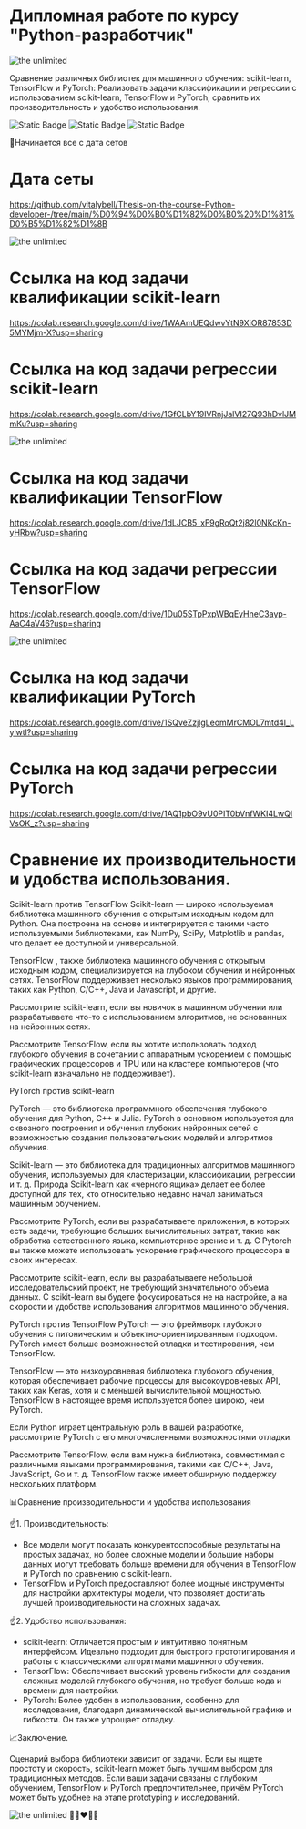 # Дипломная работе по курсу "Python-разработчик"

<img src='https://github.com/vitalybell/Thesis-on-the-course-Python-developer-/blob/main/istockphoto-1206796363-612x612.jpg' alt = 'the unlimited'>

Сравнение различных библиотек для машинного обучения: scikit-learn, TensorFlow и PyTorch: Реализовать задачи классификации и регрессии с использованием scikit-learn, TensorFlow и PyTorch, сравнить их производительность и удобство использования.

![Static Badge](https://img.shields.io/badge/scikitlearn-yellow?logo=%3Cfont%20style%3D%22vertical-align%3A%20inherit%3B%22%3E%3Cfont%20style%3D%22vertical-align%3A%20inherit%3B%22%3E%23F7931E%3C%2Ffont%3E%3C%2Ffont%3E)
![Static Badge](https://img.shields.io/badge/Py-TensorFlow-orange?logo=%3Cfont%20style%3D%22vertical-align%3A%20inherit%3B%22%3E%3Cfont%20style%3D%22vertical-align%3A%20inherit%3B%22%3E%23FF6F00%3C%2Ffont%3E%3C%2Ffont%3E)
![Static Badge](https://img.shields.io/badge/Py-%20PyTorch-red?logo=%3Cfont%20style%3D%22vertical-align%3A%20inherit%3B%22%3E%3Cfont%20style%3D%22vertical-align%3A%20inherit%3B%22%3E%23EE4C2C%3C%2Ffont%3E%3C%2Ffont%3E)

🚗Начинается все с дата сетов
# Дата сеты 
https://github.com/vitalybell/Thesis-on-the-course-Python-developer-/tree/main/%D0%94%D0%B0%D1%82%D0%B0%20%D1%81%D0%B5%D1%82%D1%8B


<img src='https://github.com/vitalybell/Thesis-on-the-course-Python-developer-/blob/main/%D0%BA%D0%B0%D1%80%D1%82%D0%B8%D0%BD%D0%BA%D0%B8/scikit.jpg' alt = 'the unlimited'>


# Ссылка на код задачи квалификации scikit-learn
https://colab.research.google.com/drive/1WAAmUEQdwvYtN9XiOR87853D5MYMjm-X?usp=sharing
# Ссылка на код задачи регрессии scikit-learn
https://colab.research.google.com/drive/1GfCLbY19lVRnjJalVI27Q93hDvlJMmKu?usp=sharing

<img src='https://github.com/vitalybell/Thesis-on-the-course-Python-developer-/blob/main/%D0%BA%D0%B0%D1%80%D1%82%D0%B8%D0%BD%D0%BA%D0%B8/TesorFlow.jpg' alt = 'the unlimited'>


# Ссылка на код задачи квалификации TensorFlow
https://colab.research.google.com/drive/1dLJCB5_xF9gRoQt2j82l0NKcKn-yHRbw?usp=sharing
# Ссылка на код задачи регрессии TensorFlow
https://colab.research.google.com/drive/1Du05STpPxpWBqEyHneC3ayp-AaC4aV46?usp=sharing

<img src='https://github.com/vitalybell/Thesis-on-the-course-Python-developer-/blob/main/%D0%BA%D0%B0%D1%80%D1%82%D0%B8%D0%BD%D0%BA%D0%B8/PyTorch.jpg' alt = 'the unlimited'>


# Ссылка на код задачи квалификации PyTorch
https://colab.research.google.com/drive/1SQveZzjlgLeomMrCMOL7mtd4l_Lylwtl?usp=sharing

# Ссылка на код задачи регрессии PyTorch
https://colab.research.google.com/drive/1AQ1pbO9vU0PIT0bVnfWKI4LwQIVsOK_z?usp=sharing

# Cравнение их производительности  и удобства использования.

Scikit-learn против TensorFlow
Scikit-learn — широко используемая библиотека машинного обучения с открытым исходным кодом для Python. Она построена на основе и интегрируется с такими часто используемыми библиотеками, как NumPy, SciPy, Matplotlib и pandas, что делает ее доступной и универсальной.

TensorFlow , также библиотека машинного обучения с открытым исходным кодом, специализируется на глубоком обучении и нейронных сетях. TensorFlow поддерживает несколько языков программирования, таких как Python, C/C++, Java и Javascript, и другие.

Рассмотрите scikit-learn, если вы новичок в машинном обучении или разрабатываете что-то с использованием алгоритмов, не основанных на нейронных сетях.

Рассмотрите TensorFlow, если вы хотите использовать подход глубокого обучения в сочетании с аппаратным ускорением с помощью графических процессоров и TPU или на кластере компьютеров (что scikit-learn изначально не поддерживает).

PyTorch против scikit-learn

PyTorch — это библиотека программного обеспечения глубокого обучения для Python, C++ и Julia. PyTorch в основном используется для сквозного построения и обучения глубоких нейронных сетей с возможностью создания пользовательских моделей и алгоритмов обучения.

Scikit-learn — это библиотека для традиционных алгоритмов машинного обучения, используемых для кластеризации, классификации, регрессии и т. д. Природа Scikit-learn как «черного ящика» делает ее более доступной для тех, кто относительно недавно начал заниматься машинным обучением.

Рассмотрите PyTorch, если вы разрабатываете приложения, в которых есть задачи, требующие больших вычислительных затрат, такие как обработка естественного языка, компьютерное зрение и т. д. С Pytorch вы также можете использовать ускорение графического процессора в своих интересах.

Рассмотрите scikit-learn, если вы разрабатываете небольшой исследовательский проект, не требующий значительного объема данных. С scikit-learn вы будете фокусироваться не на настройке, а на скорости и удобстве использования алгоритмов машинного обучения.

PyTorch против TensorFlow
PyTorch — это фреймворк глубокого обучения с питоническим и объектно-ориентированным подходом. PyTorch имеет больше возможностей отладки и тестирования, чем TensorFlow.

TensorFlow — это низкоуровневая библиотека глубокого обучения, которая обеспечивает рабочие процессы для высокоуровневых API, таких как Keras, хотя и с меньшей вычислительной мощностью. TensorFlow в настоящее время используется более широко, чем PyTorch.

Если Python играет центральную роль в вашей разработке, рассмотрите PyTorch с его многочисленными возможностями отладки.

Рассмотрите TensorFlow, если вам нужна библиотека, совместимая с различными языками программирования, такими как C/C++, Java, JavaScript, Go и т. д. TensorFlow также имеет обширную поддержку нескольких платформ.

📊Сравнение производительности и удобства использования

☝1. Производительность:
- Все модели могут показать конкурентоспособные результаты на простых задачах, но более сложные модели и большие наборы данных могут требовать больше времени для обучения в TensorFlow и PyTorch по сравнению с scikit-learn.
- TensorFlow и PyTorch предоставляют более мощные инструменты для настройки архитектуры модели, что позволяет достигать лучшей производительности на сложных задачах.

☝2. Удобство использования:
- scikit-learn: Отличается простым и интуитивно понятным интерфейсом. Идеально подходит для быстрого прототипирования и работы с классическими алгоритмами машинного обучения.
- TensorFlow: Обеспечивает высокий уровень гибкости для создания сложных моделей глубокого обучения, но требует больше кода и времени для настройки.
- PyTorch: Более удобен в использовании, особенно для исследования, благодаря динамической вычислительной графике и гибкости. Он также упрощает отладку.

 📈Заключение.
 
Сценарий выбора библиотеки зависит от задачи. Если вы ищете простоту и скорость, scikit-learn может быть лучшим выбором для традиционных методов. Если ваши задачи связаны с глубоким обучением, TensorFlow и PyTorch предпочтительнее, причём PyTorch может быть удобнее на этапе prototyping и исследований.

<img src='https://github.com/vitalybell/Thesis-on-the-course-Python-developer-/blob/main/istockphoto-1937756687-612x612.jpg' alt = 'the unlimited'>
👨‍💻❤🌄🤗
